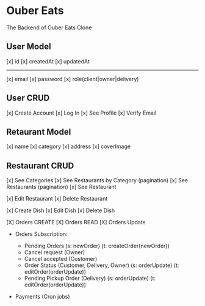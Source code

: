 # Ouber Eats #

The Backend of Ouber Eats Clone

## User Model

[x] id
[x] createdAt
[x] updatedAt

---

[x] email
[x] password
[x] role(client|owner|delivery)

## User CRUD

[x] Create Account
[x] Log In
[x] See Profile
[x] Verify Email

## Retaurant Model

[x] name
[x] category
[x] address
[x] coverImage

## Restaurant CRUD

[x] See Categories
[x] See Restaurants by Category (pagination)
[x] See Restaurants (pagination)
[x] See Restaurant

[x] Edit Restaurant
[x] Delete Restaurant

[x] Create Dish
[x] Edit Dish
[x] Delete Dish

[X] Orders CREATE
[X] Orders READ
[X] Orders Update


- Orders Subscription:

  - Pending Orders (s: newOrder) (t: createOrder(newOrder))
  - Cancel request (Owner)
  - Cancel accepted (Customer) 
  - Order Status (Customer, Delivery, Owner) (s: orderUpdate) (t: editOrder(orderUpdate))
  - Pending Pickup Order (Delivery) (s: orderUpdate) (t: editOrder(orderUpdate))


- Payments (Cron jobs)